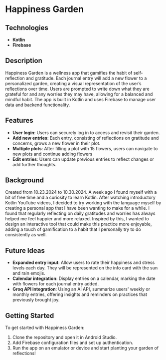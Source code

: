 # Happiness Garden

## Technologies

- **Kotlin**
- **Firebase**

## Description
Happiness Garden is a wellness app that gamifies the habit of self-reflection and gratitude. Each journal entry will add a new flower to a personalized garden, creating a visual representation of the user’s reflections over time. Users are prompted to write down what they are grateful for and any worries they may have, allowing for a balanced and mindful habit. The app is built in Kotlin and uses Firebase to manage user data and backend functionality.

## Features
- **User login**: Users can securely log in to access and revisit their garden.
- **Add new entries**: Each entry, consisting of reflections on gratitude and concerns, grows a new flower in their plot.
- **Multiple plots**: After filling a plot with 15 flowers, users can navigate to new plots and continue adding flowers
- **Edit entries**: Users can update previous entries to reflect changes or add further thoughts.

## Background
Created from 10.23.2024 to 10.30.2024. A week ago I found myself with a bit of free time and a curiosity to learn Kotlin. After watching introductory Kotlin YouTube videos, I decided to try working with the language myself by creating a personal app that I have been wanting to make for a while. I found that regularly reflecting on daily gratitudes and worries has always helped me feel happier and more relaxed. Inspired by this, I wanted to design an interactive tool that could make this practice more enjoyable, adding a touch of gamification to a habit that I personally try to do consistently as well.

## Future Ideas
- **Expanded entry input**: Allow users to rate their happiness and stress levels each day. They will be represented on the info card with the sun and rain emojis.
- **Calendar integration**: Display entries on a calendar, marking the date with flowers for each journal entry added.
- **Groq API integration**: Using an AI API, summarize users' weekly or monthly entries, offering insights and reminders on practices that previously brought joy.

## Getting Started

To get started with Happiness Garden:

1. Clone the repository and open it in Android Studio.
2. Add Firebase configuration files and set up authentication.
3. Run the app on an emulator or device and start planting your garden of reflections!
